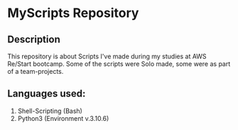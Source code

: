 # MyScripts Repository

## Description
This repository is about Scripts I've made during my studies at AWS Re/Start bootcamp.
Some of the scripts were Solo made, some were as part of a team-projects.

## Languages used: 
 1) Shell-Scripting (Bash)
 2) Python3 (Environment v.3.10.6)

 
